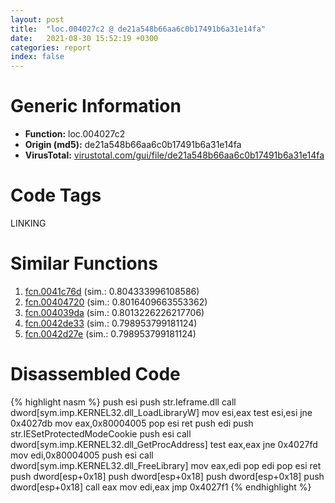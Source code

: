 ```yaml
---
layout: post
title:  "loc.004027c2 @ de21a548b66aa6c0b17491b6a31e14fa"
date:   2021-08-30 15:52:19 +0300
categories: report
index: false
---
```


# Generic Information
- **Function:** loc.004027c2
- **Origin (md5):** de21a548b66aa6c0b17491b6a31e14fa
- **VirusTotal:** [virustotal.com/gui/file/de21a548b66aa6c0b17491b6a31e14fa][virustotal_ref]

# Code Tags
<span class="tag" id="LINKING">LINKING</span>


# Similar Functions

1. [fcn.0041c76d][similar_1_ref] (sim.: 0.804333996108586)
2. [fcn.00404720][similar_2_ref] (sim.: 0.8016409663553362)
3. [fcn.004039da][similar_3_ref] (sim.: 0.8013226226217706)
4. [fcn.0042de33][similar_4_ref] (sim.: 0.798953799181124)
5. [fcn.0042d27e][similar_5_ref] (sim.: 0.798953799181124)


# Disassembled Code

{% highlight nasm %}
push esi
push str.Ieframe.dll
call dword[sym.imp.KERNEL32.dll_LoadLibraryW]
mov esi,eax
test esi,esi
jne 0x4027db
mov eax,0x80004005
pop esi
ret
push edi
push str.IESetProtectedModeCookie
push esi
call dword[sym.imp.KERNEL32.dll_GetProcAddress]
test eax,eax
jne 0x4027fd
mov edi,0x80004005
push esi
call dword[sym.imp.KERNEL32.dll_FreeLibrary]
mov eax,edi
pop edi
pop esi
ret
push dword[esp+0x18]
push dword[esp+0x18]
push dword[esp+0x18]
push dword[esp+0x18]
call eax
mov edi,eax
jmp 0x4027f1
{% endhighlight %}


[similar_1_ref]: /report/fcn.0041c76d@7b00dd8f2abf54a73bfb09681334ff78
[similar_2_ref]: /report/fcn.00404720@73677cb40830e94fbfb5483ff33e40b9
[similar_3_ref]: /report/fcn.004039da@0aa2d73a5300dff2412388945614b507
[similar_4_ref]: /report/fcn.0042de33@38d41d729f8f30faf0dd96f0c7acba4b
[similar_5_ref]: /report/fcn.0042d27e@065d95e046989885ac0aa05648eeda39
[virustotal_ref]: https://www.virustotal.com/gui/file/de21a548b66aa6c0b17491b6a31e14fa